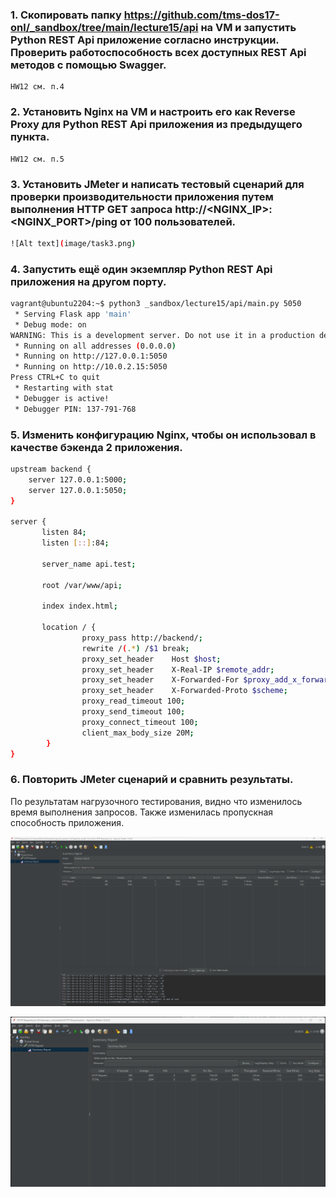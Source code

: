 ### 1. Скопировать папку https://github.com/tms-dos17-onl/_sandbox/tree/main/lecture15/api на VM и запустить Python REST Api приложение согласно инструкции. Проверить работоспособность всех доступных REST Api методов с помощью Swagger.
```
HW12 см. п.4

```

### 2. Установить Nginx на VM и настроить его как Reverse Proxy для Python REST Api приложения из предыдущего пункта.
```
HW12 см. п.5

```

### 3. Установить JMeter и написать тестовый сценарий для проверки производительности приложения путем выполнения HTTP GET запроса http://<NGINX_IP>:<NGINX_PORT>/ping от 100 пользователей.
```bash
![Alt text](image/task3.png)

```

### 4. Запустить ещё один экземпляр Python REST Api приложения на другом порту.
```bash
vagrant@ubuntu2204:~$ python3 _sandbox/lecture15/api/main.py 5050
 * Serving Flask app 'main'
 * Debug mode: on
WARNING: This is a development server. Do not use it in a production deployment. Use a production WSGI server instead.
 * Running on all addresses (0.0.0.0)
 * Running on http://127.0.0.1:5050
 * Running on http://10.0.2.15:5050
Press CTRL+C to quit
 * Restarting with stat
 * Debugger is active!
 * Debugger PIN: 137-791-768

```

### 5. Изменить конфигурацию Nginx, чтобы он использовал в качестве бэкенда 2 приложения.
```bash
upstream backend {
    server 127.0.0.1:5000;
    server 127.0.0.1:5050;
}

server {
       listen 84;
       listen [::]:84;

       server_name api.test;

       root /var/www/api;

       index index.html;

       location / {
                proxy_pass http://backend/;
                rewrite /(.*) /$1 break;
                proxy_set_header    Host $host;
                proxy_set_header    X-Real-IP $remote_addr;
                proxy_set_header    X-Forwarded-For $proxy_add_x_forwarded_for;
                proxy_set_header    X-Forwarded-Proto $scheme;
                proxy_read_timeout 100;
                proxy_send_timeout 100;
                proxy_connect_timeout 100;
                client_max_body_size 20M;
        }
}

```

### 6. Повторить JMeter сценарий и сравнить результаты.

По результатам нагрузочного тестирования, видно что изменилось время выполнения запросов. Также изменилась пропускная способность приложения. 

![Alt text](image/task3.png)

![Alt text](image/task5.png)



